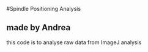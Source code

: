 #Spindle Positioning Analysis
## made by Andrea

this code is to analyse raw data from ImageJ analysis
